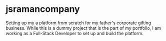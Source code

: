 # jsramancompany
Setting up my a platform from scratch for my father's corporate gifting business. While this is a dummy project that is the part of my portfolio, I am working as a Full-Stack Developer to set up and build the platform. 
